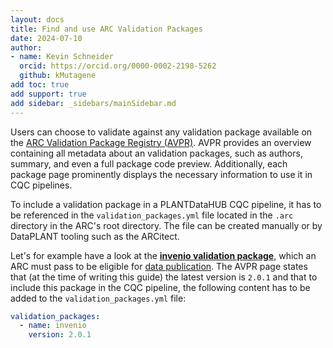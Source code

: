 ```yaml
---
layout: docs
title: Find and use ARC Validation Packages
date: 2024-07-10
author:
- name: Kevin Schneider
  orcid: https://orcid.org/0000-0002-2198-5262
  github: kMutagene
add toc: true
add support: true
add sidebar: _sidebars/mainSidebar.md
---
```


Users can choose to validate against any validation package available on the [ARC Validation Package Registry (AVPR)](https://avpr.nfdi4plants.org). AVPR provides an overview containing all metadata about an validation packages, such as authors, summary, and even a full package code preview. Additionally, each package page prominently displays the necessary information to use it in CQC pipelines.

To include a validation package in a PLANTDataHUB CQC pipeline, it has to be referenced in the `validation_packages.yml` file located in the `.arc` directory in the ARC's root directory. The file can be created manually or by DataPLANT tooling such as the ARCitect.

Let's for example have a look at the **[invenio validation package](https://avpr.nfdi4plants.org/package/invenio)**, which an ARC must pass to be eligible for [data publication](../datahub-data-publications.html). The AVPR page states that (at the time of writing this guide) the latest version is `2.0.1` and that to include this package in the CQC pipeline, the following content has to be added to the `validation_packages.yml` file:

```yaml
validation_packages:
  - name: invenio
    version: 2.0.1
```